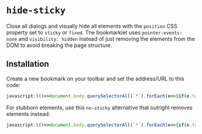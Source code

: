 # `hide-sticky`

Close all dialogs and visually hide all elements with the `position` CSS property set to `sticky` or `fixed`. The bookmarklet uses `pointer-events: none` and `visibility: hidden` instead of just removing the elements from the DOM to avoid breaking the page structure.

## Installation

Create a new bookmark on your toolbar and set the address/URL to this code:

```js
javascript:(()=>document.body.querySelectorAll(`*`).forEach(e=>{if(e.tagName===`DIALOG`)e.close();else if([`fixed`,`sticky`].includes(getComputedStyle(e).position)){e.style.pointerEvents=`none`;e.style.visibility=`hidden`;}}))()
```

For stubborn elements, use this `no-sticky` alternative that outright removes elements instead:

```js
javascript:(()=>document.body.querySelectorAll(`*`).forEach(e=>{if(e.tagName===`DIALOG`)e.close();else if([`fixed`,`sticky`].includes(getComputedStyle(e).position))e.remove();}))()
```
